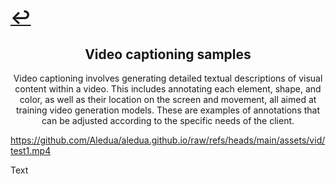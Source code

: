 # [↩](./)

## <center>Video captioning samples</center>
<center>Video captioning involves generating detailed textual descriptions of visual content within a video. This includes annotating each element, shape, and color, as well as their location on the screen and movement, all aimed at training video generation models. These are examples of annotations that can be adjusted according to the specific needs of the client.</center>

https://github.com/Aledua/aledua.github.io/raw/refs/heads/main/assets/vid/test1.mp4

Text
